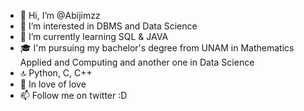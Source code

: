 - 👋 Hi, I’m @Abijimzz
- 👀 I’m interested in DBMS and Data Science
- 🌱 I’m currently learning SQL & JAVA
- 🎓 I'm pursuing my bachelor's degree from UNAM in Mathematics Applied and Computing and another one in Data Science 
- 🔝 Python, C, C++ 
- 💞️ In love of love
- 📫 Follow me on twitter :D
